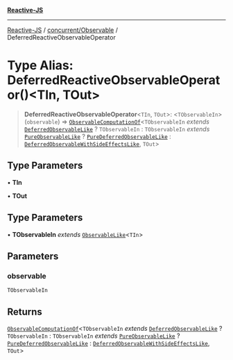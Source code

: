 [**Reactive-JS**](../../../README.md)

***

[Reactive-JS](../../../README.md) / [concurrent/Observable](../README.md) / DeferredReactiveObservableOperator

# Type Alias: DeferredReactiveObservableOperator()\<TIn, TOut\>

> **DeferredReactiveObservableOperator**\<`TIn`, `TOut`\>: \<`TObservableIn`\>(`observable`) => [`ObservableComputationOf`](ObservableComputationOf.md)\<`TObservableIn` *extends* [`DeferredObservableLike`](../../interfaces/DeferredObservableLike.md) ? `TObservableIn` : `TObservableIn` *extends* [`PureObservableLike`](../../interfaces/PureObservableLike.md) ? [`PureDeferredObservableLike`](../../interfaces/PureDeferredObservableLike.md) : [`DeferredObservableWithSideEffectsLike`](../../interfaces/DeferredObservableWithSideEffectsLike.md), `TOut`\>

## Type Parameters

• **TIn**

• **TOut**

## Type Parameters

• **TObservableIn** *extends* [`ObservableLike`](../../interfaces/ObservableLike.md)\<`TIn`\>

## Parameters

### observable

`TObservableIn`

## Returns

[`ObservableComputationOf`](ObservableComputationOf.md)\<`TObservableIn` *extends* [`DeferredObservableLike`](../../interfaces/DeferredObservableLike.md) ? `TObservableIn` : `TObservableIn` *extends* [`PureObservableLike`](../../interfaces/PureObservableLike.md) ? [`PureDeferredObservableLike`](../../interfaces/PureDeferredObservableLike.md) : [`DeferredObservableWithSideEffectsLike`](../../interfaces/DeferredObservableWithSideEffectsLike.md), `TOut`\>
